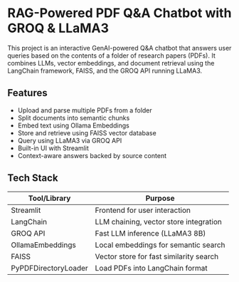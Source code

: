 # RAG-Powered PDF Q&A Chatbot with GROQ & LLaMA3

This project is an interactive GenAI-powered Q&A chatbot that answers user queries based on the contents of a folder of research papers (PDFs). It combines LLMs, vector embeddings, and document retrieval using the LangChain framework, FAISS, and the GROQ API running LLaMA3.

## Features

- Upload and parse multiple PDFs from a folder
- Split documents into semantic chunks
- Embed text using Ollama Embeddings
- Store and retrieve using FAISS vector database
- Query using LLaMA3 via GROQ API
- Built-in UI with Streamlit
- Context-aware answers backed by source content

## Tech Stack

| Tool/Library              | Purpose                                |
|---------------------------|----------------------------------------|
| Streamlit                | Frontend for user interaction           |
| LangChain                | LLM chaining, vector store integration  |
| GROQ API                 | Fast LLM inference (LLaMA3 8B)          |
| OllamaEmbeddings         | Local embeddings for semantic search    |
| FAISS                    | Vector store for fast similarity search |
| PyPDFDirectoryLoader     | Load PDFs into LangChain format         |

